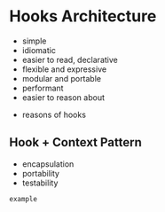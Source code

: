 # Hooks Architecture

- simple
- idiomatic
- easier to read, declarative
- flexible and expressive
- modular and portable
- performant
- easier to reason about

* reasons of hooks

## Hook + Context Pattern

- encapsulation
- portability
- testability

```
example
```
